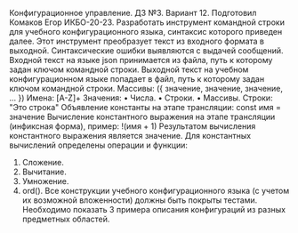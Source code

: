Конфигурационное управление. ДЗ №3. Вариант 12. Подготовил Комаков Егор ИКБО-20-23. 
Разработать инструмент командной строки для учебного конфигурационного
языка, синтаксис которого приведен далее. Этот инструмент преобразует текст из
входного формата в выходной. Синтаксические ошибки выявляются с выдачей
сообщений.
Входной текст на языке json принимается из файла, путь к которому задан
ключом командной строки. Выходной текст на учебном конфигурационном
языке попадает в файл, путь к которому задан ключом командной строки.
Массивы:
({ значение, значение, значение, ... })
Имена:
[A-Z]+
Значения:
• Числа.
• Строки.
• Массивы.
Строки:
"Это строка"
Объявление константы на этапе трансляции:
const имя = значение
Вычисление константного выражения на этапе трансляции (инфиксная
форма), пример:
!(имя + 1)
Результатом вычисления константного выражения является значение.
Для константных вычислений определены операции и функции:
1. Сложение.
2. Вычитание.
3. Умножение.
4. ord().
Все конструкции учебного конфигурационного языка (с учетом их
возможной вложенности) должны быть покрыты тестами. Необходимо показать 3
примера описания конфигураций из разных предметных областей.
